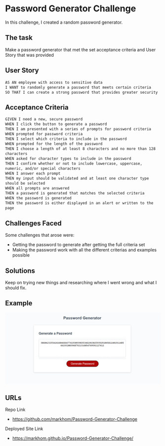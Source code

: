 # Password Generator Challenge
 
 In this challenge, I created a random password generator.

 ## The task

 Make a password generator that met the set acceptance criteria and User Story that was provided

 ## User Story

```
AS AN employee with access to sensitive data
I WANT to randomly generate a password that meets certain criteria
SO THAT I can create a strong password that provides greater security
```
## Acceptance Criteria

```
GIVEN I need a new, secure password
WHEN I click the button to generate a password
THEN I am presented with a series of prompts for password criteria
WHEN prompted for password criteria
THEN I select which criteria to include in the password
WHEN prompted for the length of the password
THEN I choose a length of at least 8 characters and no more than 128 characters
WHEN asked for character types to include in the password
THEN I confirm whether or not to include lowercase, uppercase, numeric, and/or special characters
WHEN I answer each prompt
THEN my input should be validated and at least one character type should be selected
WHEN all prompts are answered
THEN a password is generated that matches the selected criteria
WHEN the password is generated
THEN the password is either displayed in an alert or written to the page
```

## Challenges Faced

Some challenges that arose were:
- Getting the password to generate after getting the full criteria set
- Making the password work with all the different criterias and examples possible

## Solutions

Keep on trying new things and researching where I went wrong and what I should fix.

## Example

![Image of Working Password Generator](image.png)

## URLs

Repo Link
- https://github.com/markhom/Password-Generator-Challenge 

Deployed Site Link
- https://markhom.github.io/Password-Generator-Challenge/